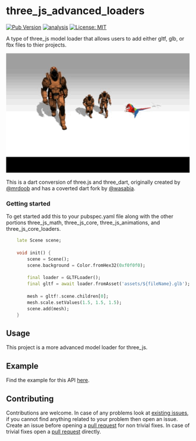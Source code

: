 # three_js_advanced_loaders

[![Pub Version](https://img.shields.io/pub/v/three_js_advanced_loaders)](https://pub.dev/packages/three_js_advanced_loaders)
[![analysis](https://github.com/Knightro63/three_js/actions/workflows/flutter.yml/badge.svg)](https://github.com/Knightro63/three_js/actions/)
[![License: MIT](https://img.shields.io/badge/license-MIT-purple.svg)](https://opensource.org/licenses/MIT)

A type of three_js model loader that allows users to add either gltf, glb, or fbx files to thier projects.

<picture>
  <img alt="Gif multiple gltf models." src="https://raw.githubusercontent.com/Knightro63/three_js/master/packages/three_js_advanced_loaders/assets/example.gif">
</picture>

This is a dart conversion of three.js and three_dart, originally created by [@mrdoob](https://github.com/mrdoob) and has a coverted dart fork by [@wasabia](https://github.com/wasabia).

### Getting started

To get started add this to your pubspec.yaml file along with the other portions three_js_math, three_js_core, three_js_animations, and three_js_core_loaders.

```dart
    late Scene scene;

    void init() {
        scene = Scene();
        scene.background = Color.fromHex32(0xf0f0f0);
            
        final loader = GLTFLoader();
        final gltf = await loader.fromAsset('assets/${fileName}.glb');

        mesh = gltf!.scene.children[0];
        mesh.scale.setValues(1.5, 1.5, 1.5);
        scene.add(mesh);
    }
```

## Usage

This project is a more advanced model loader for three_js.

## Example

Find the example for this API [here](https://github.com/Knightro63/three_js/tree/main/packages/three_js_advanced_loaders/example/lib/main.dart).

## Contributing

Contributions are welcome.
In case of any problems look at [existing issues](https://github.com/Knightro63/three_js/issues), if you cannot find anything related to your problem then open an issue.
Create an issue before opening a [pull request](https://github.com/Knightro63/three_js/pulls) for non trivial fixes.
In case of trivial fixes open a [pull request](https://github.com/Knightro63/three_js/pulls) directly.
